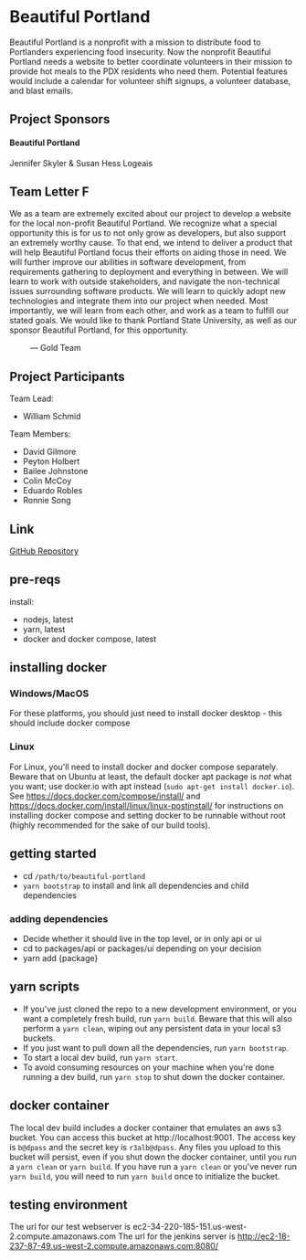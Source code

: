 # Beautiful Portland 
Beautiful Portland is a nonprofit with a mission to distribute food to Portlanders experiencing food insecurity. Now the nonprofit Beautiful Portland needs a website to better coordinate volunteers in their mission to provide hot meals to the PDX residents who need them. Potential features would include a calendar for volunteer shift signups, a volunteer database, and blast emails.
<!--project description get from gold team selection presentation-->

## Project Sponsors

#### Beautiful Portland
Jennifer Skyler & Susan Hess Logeais
<!--title description get from sponsor presentation-->

## Team Letter F
We as a team are extremely excited about our project to develop a website for the local non-profit Beautiful Portland. We recognize what a special opportunity this is for us to not only grow as developers, but also support an extremely worthy cause. To that end, we intend to deliver a product that will help Beautiful Portland focus their efforts on aiding those in need. We will further improve our abilities in software development, from requirements gathering to deployment and everything in between. We will learn to work with outside stakeholders, and navigate the non-technical issues surrounding software products. We will learn to quickly adopt new technologies and integrate them into our project when needed. Most importantly, we will learn from each other, and work as a team to fulfill our stated goals.
We would like to thank Portland State University, as well as our sponsor Beautiful Portland, for this opportunity.

&emsp; &emsp; &mdash; Gold Team

## Project Participants
Team Lead:
* William Schmid

Team Members:
* David Gilmore
* Peyton Holbert
* Bailee Johnstone
* Colin McCoy
* Eduardo Robles
* Ronnie Song

## Link
[GitHub Repository](https://github.com/gold-team-pdx/beautiful-portland)

## pre-reqs

install:

- nodejs, latest
- yarn, latest
- docker and docker compose, latest

## installing docker

### Windows/MacOS

For these platforms, you should just need to install docker desktop - this should include docker compose

### Linux

For Linux, you'll need to install docker and docker compose separately. Beware that on Ubuntu at least, the
default docker apt package is *not* what you want; use docker.io with apt instead (`sudo apt-get install docker.io`).
See https://docs.docker.com/compose/install/ and https://docs.docker.com/install/linux/linux-postinstall/ for
instructions on installing docker compose and setting docker to be runnable without root (highly recommended
for the sake of our build tools).

## getting started

- cd `/path/to/beautiful-portland`
- `yarn bootstrap` to install and link all dependencies and child dependencies

### adding dependencies

- Decide whether it should live in the top level, or in only api or ui
- cd to packages/api or packages/ui depending on your decision
- yarn add {package}

## yarn scripts

- If you've just cloned the repo to a new development environment, or you want 
  a completely fresh build, run `yarn build`. Beware that this will also perform
  a `yarn clean`, wiping out any persistent data in your local s3 buckets.
- If you just want to pull down all the dependencies, run `yarn bootstrap`. 
- To start a local dev build, run `yarn start`.
- To avoid consuming resources on your machine when you're done running a dev build,
  run `yarn stop` to shut down the docker container.

## docker container

The local dev build includes a docker container that emulates an aws s3 bucket. 
You can access this bucket at http://localhost:9001. The access key is `b@dpass`
and the secret key is `r3alb@dpass`. Any files you upload to this bucket will
persist, even if you shut down the docker container, until you run a `yarn clean`
or `yarn build`. If you have run a `yarn clean` or you've never run `yarn build`, 
you will need to run `yarn build` once to initialize the bucket.

## testing environment

The url for our test webserver is ec2-34-220-185-151.us-west-2.compute.amazonaws.com
The url for the jenkins server is http://ec2-18-237-87-49.us-west-2.compute.amazonaws.com:8080/
